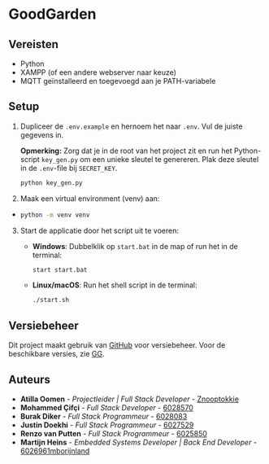 # GoodGarden

## Vereisten

* Python
* XAMPP (of een andere webserver naar keuze)
* MQTT geïnstalleerd en toegevoegd aan je PATH-variabele

## Setup

1. Dupliceer de `.env.example` en hernoem het naar `.env`. Vul de juiste gegevens in.

    **Opmerking:** Zorg dat je in de root van het project zit en run het Python-script `key_gen.py` om een unieke sleutel te genereren. Plak deze sleutel in de `.env`-file bij `SECRET_KEY`.

    ```bash
    python key_gen.py
    ```

2. Maak een virtual environment (venv) aan:

+
    ```bash
    python -m venv venv
    ```

3. Start de applicatie door het script uit te voeren:

    - **Windows**:
      Dubbelklik op `start.bat` in de map of run het in de terminal:

      ```bash
      start start.bat
      ```

    - **Linux/macOS**:
      Run het shell script in de terminal:

      ```bash
      ./start.sh
      ```

## Versiebeheer

Dit project maakt gebruik van [GitHub](https://github.com) voor versiebeheer. Voor de beschikbare versies, zie [GG](https://github.com/Znooptokkie/GG).

## Auteurs

* **Atilla Oomen** - *Projectleider | Full Stack Developer* - [Znooptokkie](https://github.com/Znooptokkie)
* **Mohammed Çifçi** - *Full Stack Developer* - [6028570](https://github.com/6028570)
* **Burak Diker** - *Full Stack Programmeur* - [6028083](https://github.com/6028083)
* **Justin Doekhi** - *Full Stack Programmeur* - [6027529](https://github.com/6027529)
* **Renzo van Putten** - *Full Stack Programmeur* - [6025850](https://github.com/6025850)
* **Martijn Heins** - *Embedded Systems Developer | Back End Developer* - [6026961mborijnland](https://github.com/6026961mborijnland)
